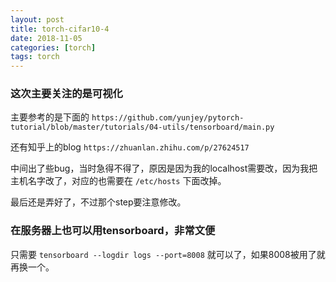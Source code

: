 ```yaml
---
layout: post
title: torch-cifar10-4
date: 2018-11-05
categories: [torch]
tags: torch
---
```

<!--more-->

### 这次主要关注的是可视化

主要参考的是下面的
`https://github.com/yunjey/pytorch-tutorial/blob/master/tutorials/04-utils/tensorboard/main.py`

还有知乎上的blog
`https://zhuanlan.zhihu.com/p/27624517`

中间出了些bug，当时急得不得了，原因是因为我的localhost需要改，因为我把主机名字改了，对应的也需要在 `/etc/hosts` 下面改掉。

最后还是弄好了，不过那个step要注意修改。

### 在服务器上也可以用tensorboard，非常文便

只需要 `tensorboard --logdir logs --port=8008`
就可以了，如果8008被用了就再换一个。




